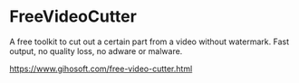 # FreeVideoCutter
A free toolkit to cut out a certain part from a video without watermark. Fast output, no quality loss, no adware or malware.

https://www.gihosoft.com/free-video-cutter.html
